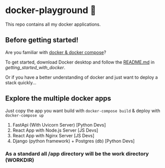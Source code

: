 # docker-playground 🐳

This repo contains all my docker applications. 

## Before getting started!
  Are you familiar with [docker & docker compose](https://www.docker.com/)? 

To get started, download Docker desktop and follow the [README.md](https://github.com/CKSoupen/docker-playground/edit/master/getting_started_with_docker/README.md) in *getting_started_with_docker*.

Or if you have a better understanding of docker and just want to deploy a stack quickly...

## Explore the multiple docker apps
Just copy the app you want
 build with ```docker-compose build``` & 
  deploy with ```docker-compose up```

1. FastApi (With Uvicorn Server) [Python Devs] 
2. React App with Node.js Server [JS Devs]
3. React App with Nginx Server [JS Devs]
4. Django (python framework) + Postgres (db) [Python Devs]


### As a standard all /app directory will be the work directory (WORKDIR)
